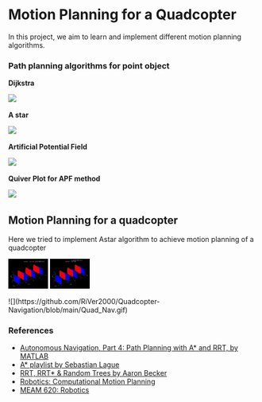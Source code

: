 # Motion Planning for a Quadcopter

In this project, we aim to learn and implement different motion planning algorithms.

### Path planning algorithms for point object
**Dijkstra**

![](https://github.com/RiVer2000/Quadcopter-Navigation/blob/main/Dijkstra_Astar/DijkstraGrid.gif)

**A  star**

![](https://github.com/RiVer2000/Quadcopter-Navigation/blob/main/Dijkstra_Astar/AstarGrid.gif)

**Artificial Potential Field**

![](https://github.com/RiVer2000/Quadcopter-Navigation/blob/main/Artificial%20Potential%20field/artificial_potential.gif)

**Quiver Plot for APF method**

![](https://github.com/RiVer2000/Quadcopter-Navigation/blob/main/Artificial%20Potential%20field/quiver_plot.jpg)

## Motion Planning for a quadcopter

Here we tried to implement Astar algorithm to achieve motion planning of a quadcopter
<p float="left">
  <img src="/Nav.gif" width="80" />
  <img src="/Quad_Nav.gif" width="80" /> 
</p>
![](https://github.com/RiVer2000/Quadcopter-Navigation/blob/main/Quad_Nav.gif)


### References

* [Autonomous Navigation, Part 4: Path Planning with A* and RRT, by MATLAB](https://www.youtube.com/watch?v=QR3U1dgc5RE)
* [A* playlist by Sebastian Lague](https://www.youtube.com/watch?v=-L-WgKMFuhE)
* [RRT, RRT* & Random Trees by Aaron Becker](https://youtu.be/Ob3BIJkQJEw)
* [Robotics: Computational Motion Planning ](https://www.coursera.org/learn/robotics-motion-planning/home/welcome)
* [MEAM 620: Robotics](https://www.eng.yale.edu/grablab/roboticscourseware/courses.html)
